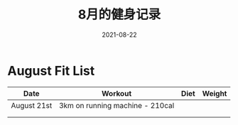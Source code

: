 ﻿---
layout: post
title: 8月的健身记录
date: 2021-08-22 
tags: fit
---


# August Fit List

| Date        | Workout                         | Diet | Weight |
| ----------- | ------------------------------- | ---- | ------ |
| August 21st | 3km on running machine - 210cal |      |        |
|             |                                 |      |        |
|             |                                 |      |        |

